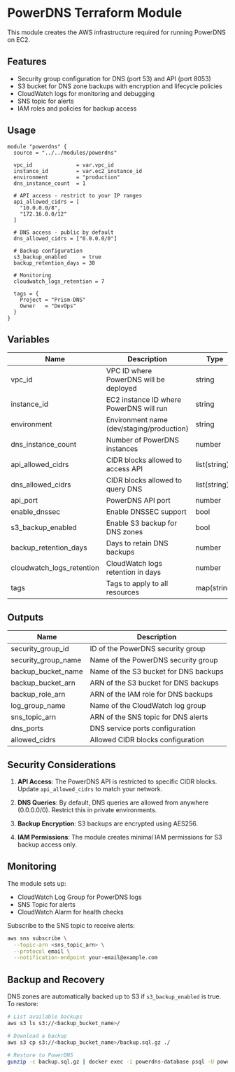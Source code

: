 # PowerDNS Terraform Module

This module creates the AWS infrastructure required for running PowerDNS on EC2.

## Features

- Security group configuration for DNS (port 53) and API (port 8053)
- S3 bucket for DNS zone backups with encryption and lifecycle policies
- CloudWatch logs for monitoring and debugging
- SNS topic for alerts
- IAM roles and policies for backup access

## Usage

```hcl
module "powerdns" {
  source = "../../modules/powerdns"
  
  vpc_id              = var.vpc_id
  instance_id         = var.ec2_instance_id
  environment         = "production"
  dns_instance_count  = 1
  
  # API access - restrict to your IP ranges
  api_allowed_cidrs = [
    "10.0.0.0/8",
    "172.16.0.0/12"
  ]
  
  # DNS access - public by default
  dns_allowed_cidrs = ["0.0.0.0/0"]
  
  # Backup configuration
  s3_backup_enabled     = true
  backup_retention_days = 30
  
  # Monitoring
  cloudwatch_logs_retention = 7
  
  tags = {
    Project = "Prism-DNS"
    Owner   = "DevOps"
  }
}
```

## Variables

| Name | Description | Type | Default | Required |
|------|-------------|------|---------|----------|
| vpc_id | VPC ID where PowerDNS will be deployed | string | - | yes |
| instance_id | EC2 instance ID where PowerDNS will run | string | - | yes |
| environment | Environment name (dev/staging/production) | string | - | yes |
| dns_instance_count | Number of PowerDNS instances | number | 1 | no |
| api_allowed_cidrs | CIDR blocks allowed to access API | list(string) | Private networks | no |
| dns_allowed_cidrs | CIDR blocks allowed to query DNS | list(string) | ["0.0.0.0/0"] | no |
| api_port | PowerDNS API port | number | 8053 | no |
| enable_dnssec | Enable DNSSEC support | bool | false | no |
| s3_backup_enabled | Enable S3 backup for DNS zones | bool | true | no |
| backup_retention_days | Days to retain DNS backups | number | 30 | no |
| cloudwatch_logs_retention | CloudWatch logs retention in days | number | 7 | no |
| tags | Tags to apply to all resources | map(string) | {} | no |

## Outputs

| Name | Description |
|------|-------------|
| security_group_id | ID of the PowerDNS security group |
| security_group_name | Name of the PowerDNS security group |
| backup_bucket_name | Name of the S3 bucket for DNS backups |
| backup_bucket_arn | ARN of the S3 bucket for DNS backups |
| backup_role_arn | ARN of the IAM role for DNS backups |
| log_group_name | Name of the CloudWatch log group |
| sns_topic_arn | ARN of the SNS topic for DNS alerts |
| dns_ports | DNS service ports configuration |
| allowed_cidrs | Allowed CIDR blocks configuration |

## Security Considerations

1. **API Access**: The PowerDNS API is restricted to specific CIDR blocks. Update `api_allowed_cidrs` to match your network.

2. **DNS Queries**: By default, DNS queries are allowed from anywhere (0.0.0.0/0). Restrict this in private environments.

3. **Backup Encryption**: S3 backups are encrypted using AES256.

4. **IAM Permissions**: The module creates minimal IAM permissions for S3 backup access only.

## Monitoring

The module sets up:
- CloudWatch Log Group for PowerDNS logs
- SNS Topic for alerts
- CloudWatch Alarm for health checks

Subscribe to the SNS topic to receive alerts:
```bash
aws sns subscribe \
  --topic-arn <sns_topic_arn> \
  --protocol email \
  --notification-endpoint your-email@example.com
```

## Backup and Recovery

DNS zones are automatically backed up to S3 if `s3_backup_enabled` is true. To restore:

```bash
# List available backups
aws s3 ls s3://<backup_bucket_name>/

# Download a backup
aws s3 cp s3://<backup_bucket_name>/backup.sql.gz ./

# Restore to PowerDNS
gunzip -c backup.sql.gz | docker exec -i powerdns-database psql -U powerdns
```
